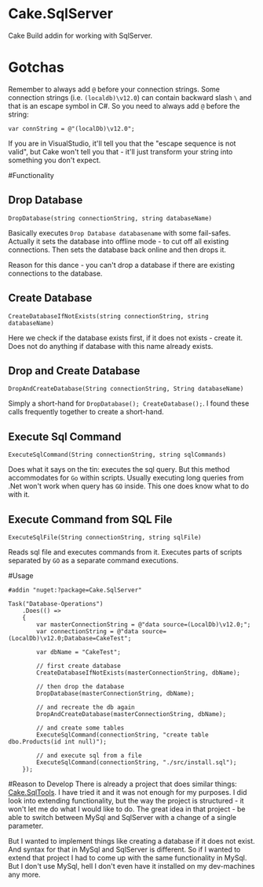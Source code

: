 # Cake.SqlServer
Cake Build addin for working with SqlServer. 


# Gotchas
Remember to always add `@` before your connection strings. Some connection strings (i.e. `(localdb)\v12.0`) can contain backward slash `\` and that is an escape symbol in C#. So you need to always add `@` before the string:

	var connString = @"(localDb)\v12.0";

If you are in VisualStudio, it'll tell you that the "escape sequence is not valid", but Cake won't tell you that - it'll just transform your string into something you don't expect.


#Functionality

## Drop Database
`DropDatabase(string connectionString, string databaseName)`

Basically executes `Drop Database databasename` with some fail-safes. Actually it sets the database into offline mode - to cut off all existing connections. Then sets the database back online and then drops it.
 
Reason for this dance - you can't drop a database if there are existing connections to the database.  


## Create Database
`CreateDatabaseIfNotExists(string connectionString, string databaseName)`

Here we check if the database exists first, if it does not exists - create it. Does not do anything if database with this name already exists.

## Drop and Create Database
`DropAndCreateDatabase(String connectionString, String databaseName)`

Simply a short-hand for `DropDatabase(); CreateDatabase();`. I found these calls frequently together to create a short-hand. 


## Execute Sql Command
`ExecuteSqlCommand(String connectionString, string sqlCommands)` 

Does what it says on the tin: executes the sql query. But this method accommodates for `Go` within scripts. Usually executing long queries from .Net won't work when query has `GO` inside. This one does know what to do with it.

## Execute Command from SQL File

`ExecuteSqlFile(String connectionString, string sqlFile)`

Reads sql file and executes commands from it. Executes parts of scripts separated by `GO` as a separate command executions. 

#Usage

	#addin "nuget:?package=Cake.SqlServer"
	
	Task("Database-Operations")
	    .Does(() => 
	    {
	        var masterConnectionString = @"data source=(LocalDb)\v12.0;";
	        var connectionString = @"data source=(LocalDb)\v12.0;Database=CakeTest";

			var dbName = "CakeTest";
			
			// first create database
			CreateDatabaseIfNotExists(masterConnectionString, dbName);
			
			// then drop the database
			DropDatabase(masterConnectionString, dbName);
			
			// and recreate the db again
			DropAndCreateDatabase(masterConnectionString, dbName);

			// and create some tables
			ExecuteSqlCommand(connectionString, "create table dbo.Products(id int null)");
			
			// and execute sql from a file 
			ExecuteSqlCommand(connectionString, "./src/install.sql");
	    });


#Reason to Develop
There is already a project that does similar things: [Cake.SqlTools](https://github.com/SharpeRAD/Cake.SqlTools). I have tried it and it was not enough for my purposes. I did look into extending functionality, but the way the project is structured - it won't let me do what I would like to do. The great idea in that project - be able to switch between MySql and SqlServer with a change of a single parameter.

But I wanted to implement things like creating a database if it does not exist. And syntax for that in MySql and SqlServer is different. So if I wanted to extend that project I had to come up with the same functionality in MySql. But I don't use MySql, hell I don't even have it installed on my dev-machines any more.